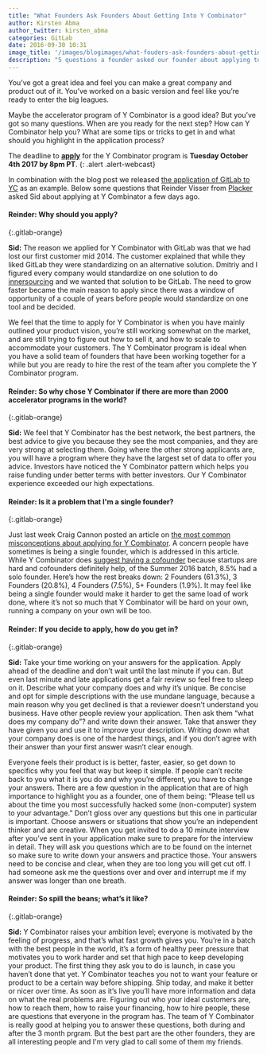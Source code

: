 ```yaml
---
title: "What Founders Ask Founders About Getting Into Y Combinator"
author: Kirsten Abma
author_twitter: kirsten_abma
categories: GitLab
date: 2016-09-30 10:31
image_title: '/images/blogimages/what-fouders-ask-founders-about-getting-into-yc-cover.png'
description: "5 questions a founder asked our founder about applying to YC!"
---
```


You’ve got a great idea and feel you can make a great company and product out of it. You’ve worked on a basic version and feel like you’re ready to enter the big leagues.

Maybe the accelerator program of Y Combinator is a good idea? But you’ve got so many questions.
When are you ready for the next step? How can Y Combinator help you? What are some tips or tricks to get in and what should you highlight in the application process?

The deadline to [**apply**](https://www.ycombinator.com/apply/) for the Y Combinator program is **Tuesday October 4th 2017 by 8pm PT**.
{: .alert .alert-webcast}

<!-- more -->

In combination with the blog post we released [the application of GitLab to YC](/2016/09/30/gitlabs-appliaction-for-y-combinator-winter-2015) as an example.
Below some questions that Reinder Visser from [Placker](www.placker.com) asked Sid about applying at Y Combinator a few days ago.

#### Reinder: Why should you apply?
{:.gitlab-orange}

**Sid:** The reason we applied for Y Combinator with GitLab was that we had lost our first customer mid 2014. The customer explained that while they liked GitLab they were standardizing on an alternative solution.
Dmitriy and I figured every company would standardize on one solution to do [innersourcing](https://about.gitlab.com/2014/09/05/innersourcing-using-the-open-source-workflow-to-improve-collaboration-within-an-organization/) and we wanted that solution to be GitLab. The need to grow faster became the main reason to apply since there was a window of opportunity of a couple of years before people would standardize on one tool and be decided.

We feel that the time to apply for Y Combinator is when you have mainly outlined your product vision, you’re still working somewhat on the market, and are still trying to figure out how to sell it, and how to scale to accommodate your customers.
The Y Combinator program is ideal when you have a solid team of founders that have been working together for a while but you are ready to hire the rest of the team after you complete the Y Combinator program.

#### Reinder: So why chose Y Combinator if there are more than 2000 accelerator programs in the world?
{:.gitlab-orange}

**Sid:** We feel that Y Combinator has the best network, the best partners, the best advice to give you because they see the most companies, and they are very strong at selecting them.
Going where the other strong applicants are, you will have a program where they have the largest set of data to offer you advice.
Investors have noticed the Y Combinator pattern which helps you raise funding under better terms with better investors. Our Y Combinator experience exceeded our high expectations.

#### Reinder: Is it a problem that I'm a single founder?
{:.gitlab-orange}

Just last week Craig Cannon posted an article on [the most common misconceptions about applying for Y Combinator](http://themacro.com/articles/2016/09/common-misconceptions-about-applying-to-yc/).
A concern people have sometimes is being a single founder, which is addressed in this article. While Y Combinator does [suggest having a cofounder](http://www.forbes.com/sites/bruceupbin/2011/10/18/paul-graham-dropbox-and-the-single-founder-exception/#1f0fadfb1f77) because startups are hard and cofounders definitely help, of the Summer 2016 batch, 8.5% had a solo founder.
Here’s how the rest breaks down: 2 Founders (61.3%), 3 Founders (20.8%), 4 Founders (7.5%), 5+ Founders (1.9%). It may feel like being a single founder would make it harder to get the same load of work done,
where it’s not so much that Y Combinator will be hard on your own, running a company on your own will be too.

#### Reinder: If you decide to apply, how do you get in?
{:.gitlab-orange}

**Sid:** Take your time working on your answers for the application. Apply ahead of the deadline and don’t wait until the last minute if you can. But even last minute and late applications get a fair review so feel free to sleep on it.
Describe what your company does and why it’s unique. Be concise and opt for simple descriptions with the use mundane language, because a main reason why you get declined is that a reviewer doesn’t understand you business.
Have other people review your application. Then ask them “what does my company do”? and write down their answer. Take that answer they have given you and use it to improve your description.
Writing down what your company does is one of the hardest things, and if you don’t agree with their answer than your first answer wasn’t clear enough.

Everyone feels their product is is better, faster, easier, so get down to specifics why you feel that way but keep it simple. If people can’t recite back to you what it is you do and why you’re different, you have to change your answers.
There are a few question in the application that are of high importance to highlight you as a founder, one of them being: “Please tell us about the time you most successfully hacked some (non-computer) system to your advantage.”
Don’t gloss over any questions but this one in particular is important. Choose answers or situations that show you’re an independent thinker and are creative.
When you get invited to do a 10 minute interview after you’ve sent in your application make sure to prepare for the interview in detail.
They will ask you questions which are to be found on the internet so make sure to write down your answers and practice those. Your answers need to be concise and clear, when they are too long you will get cut off. I had someone ask me the questions over and over and interrupt me if my answer was longer than one breath.

#### Reinder: So spill the beans; what’s it like?
{:.gitlab-orange}

**Sid:** Y Combinator raises your ambition level; everyone is motivated by the feeling of progress, and that’s what fast growth gives you.
You’re in a batch with the best people in the world, it’s a form of healthy peer pressure that motivates you to work harder and set that high pace to keep developing your product.
The first thing they ask you to do is launch, in case you haven’t done that yet. Y Combinator teaches you not to want your feature or product to be a certain way before shipping.
Ship today, and make it better or nicer over time. As soon as it’s live you’ll have more information and data on what the real problems are.
Figuring out who your ideal customers are, how to reach them, how to raise your financing, how to hire people, these are questions that everyone in the program has.
The team of Y Combinator is really good at helping you to answer these questions, both during and after the 3 month prgram.
But the best part are the other founders, they are all interesting people and I'm very glad to call some of them my friends.
